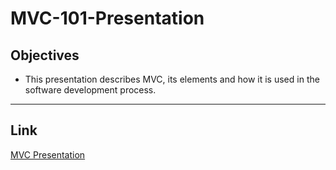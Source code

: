 # MVC-101-Presentation

## Objectives

- This presentation describes MVC, its elements and how it is used in the software development process.

---
## Link

[MVC Presentation](https://www.canva.com/design/DAFKWNV5dhM/view?utm_content=DAFKWNV5dhM&utm_campaign=designshare&utm_medium=link&utm_source=viewer) 

